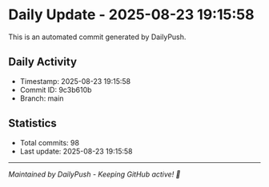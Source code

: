 # Daily Update - 2025-08-23 19:15:58

This is an automated commit generated by DailyPush.

## Daily Activity
- Timestamp: 2025-08-23 19:15:58
- Commit ID: 9c3b610b
- Branch: main

## Statistics
- Total commits: 98
- Last update: 2025-08-23 19:15:58

---
*Maintained by DailyPush - Keeping GitHub active! 🚀*

